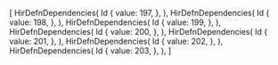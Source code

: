 [
    HirDefnDependencies(
        Id {
            value: 197,
        },
    ),
    HirDefnDependencies(
        Id {
            value: 198,
        },
    ),
    HirDefnDependencies(
        Id {
            value: 199,
        },
    ),
    HirDefnDependencies(
        Id {
            value: 200,
        },
    ),
    HirDefnDependencies(
        Id {
            value: 201,
        },
    ),
    HirDefnDependencies(
        Id {
            value: 202,
        },
    ),
    HirDefnDependencies(
        Id {
            value: 203,
        },
    ),
]